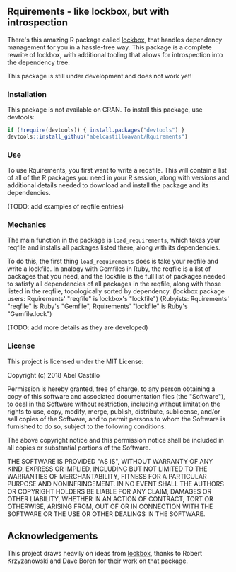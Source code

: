 ## Rquirements - like lockbox, but with introspection


There's this amazing R package called [lockbox](https://github.com/robertzk/lockbox/), that
handles dependency management for you in a hassle-free way. This package is a complete rewrite
of lockbox, with additional tooling that allows for introspection into the dependency tree.

This package is still under development and does not work yet!

### Installation

This package is not available on CRAN. To install this package, use devtools:
```r
if (!require(devtools)) { install.packages("devtools") }
devtools::install_github("abelcastilloavant/Rquirements")
```

### Use

To use Rquirements, you first want to write a reqsfile. This will contain a list of all of the R
packages you need in your R session, along with versions and additional details needed to download
and install the package and its dependencies.

(TODO: add examples of reqfile entries)


### Mechanics

The main function in the package is `load_requirements`, which takes your reqfile and installs all
packages listed there, along with its dependencies.

To do this, the first thing `load_requirements` does is take your reqfile and write a lockfile. In
analogy with Gemfiles in Ruby, the reqfile is a list of packages that you need, and the lockfile
is the full list of packages needed to satisfy all dependencies of all packages in the reqfile,
along with those listed in the reqfile, topologically sorted by dependency.
(lockbox package users: Rquirements' "reqfile" is lockbox's "lockfile")
(Rubyists: Rquirements' "reqfile" is Ruby's "Gemfile", Rquirements' "lockfile" is Ruby's "Gemfile.lock")

(TODO: add more details as they are developed)

### License

This project is licensed under the MIT License:

Copyright (c) 2018 Abel Castillo

Permission is hereby granted, free of charge, to any person obtaining
a copy of this software and associated documentation files (the
"Software"), to deal in the Software without restriction, including
without limitation the rights to use, copy, modify, merge, publish,
distribute, sublicense, and/or sell copies of the Software, and to
permit persons to whom the Software is furnished to do so, subject to
the following conditions:

The above copyright notice and this permission notice shall be included
in all copies or substantial portions of the Software.

THE SOFTWARE IS PROVIDED "AS IS", WITHOUT WARRANTY OF ANY KIND,
EXPRESS OR IMPLIED, INCLUDING BUT NOT LIMITED TO THE WARRANTIES OF
MERCHANTABILITY, FITNESS FOR A PARTICULAR PURPOSE AND NONINFRINGEMENT.
IN NO EVENT SHALL THE AUTHORS OR COPYRIGHT HOLDERS BE LIABLE FOR ANY
CLAIM, DAMAGES OR OTHER LIABILITY, WHETHER IN AN ACTION OF CONTRACT,
TORT OR OTHERWISE, ARISING FROM, OUT OF OR IN CONNECTION WITH THE
SOFTWARE OR THE USE OR OTHER DEALINGS IN THE SOFTWARE.

## Acknowledgements

This project draws heavily on ideas from [lockbox](https://github.com/robertzk/lockbox/),
thanks to Robert Krzyzanowski and Dave Boren for their work on that package.
